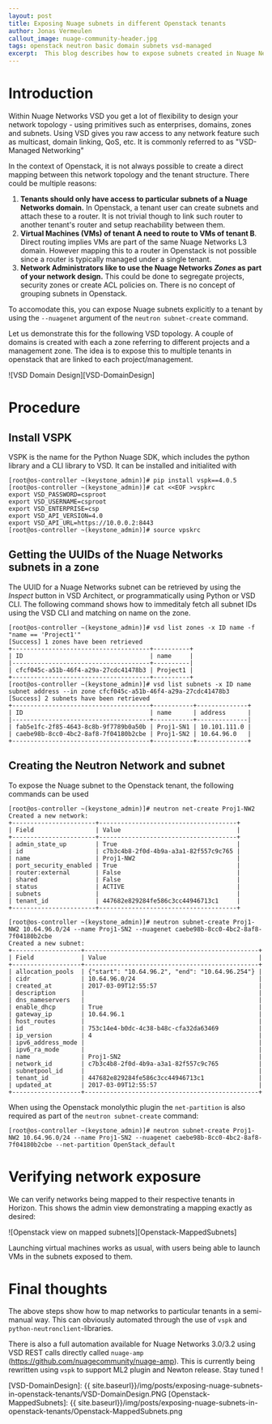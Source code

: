 ```yaml
---
layout: post
title: Exposing Nuage subnets in different Openstack tenants
author: Jonas Vermeulen
callout_image: nuage-community-header.jpg
tags: openstack neutron basic domain subnets vsd-managed
excerpt:  This blog describes how to expose subnets created in Nuage Networks VSD in an Openstack tenant of choice 
---
```


# Introduction

Within Nuage Networks VSD you get a lot of flexibility to design your network topology - using primitives such as enterprises, domains, zones and subnets. Using VSD gives you raw access to any network feature such as multicast, domain linking, QoS, etc. It is commonly referred to as "VSD-Managed Networking"

In the context of Openstack, it is not always possible to create a direct mapping between this network topology and the tenant structure. There could be multiple reasons:

1. **Tenants should only have access to particular subnets of a Nuage Networks domain.** In Openstack, a tenant user can create subnets and attach these to a router. It is not trivial though to link such router to another tenant's router and setup reachability between them.
2. **Virtual Machines (VMs) of tenant A need to route to VMs of tenant B**. Direct routing implies VMs are part of the same Nuage Networks L3 domain. However mapping this to a router in Openstack is not possible since a router is typically managed under a single tenant.
3. **Network Administrators like to use the Nuage Networks _Zones_ as part of your network design.** This could be done to segregate projects, security zones or create ACL policies on. There is no concept of grouping subnets in Openstack.

To accomodate this, you can expose Nuage subnets explicitly to a tenant by using the `--nuagenet` argument of the `neutron subnet-create` command.

Let us demonstrate this for the following VSD topology. A couple of domains is created with each a zone referring to different projects and a management zone. The idea is to expose this to multiple tenants in openstack that are linked to each project/management.

![VSD Domain Design][VSD-DomainDesign]

# Procedure 

## Install VSPK
VSPK is the name for the Python Nuage SDK, which includes the python library and a CLI library to VSD.
It can be installed and initialited with

```
[root@os-controller ~(keystone_admin)]# pip install vspk==4.0.5
[root@os-controller ~(keystone_admin)]# cat <<EOF >vspkrc
export VSD_PASSWORD=csproot
export VSD_USERNAME=csproot
export VSD_ENTERPRISE=csp
export VSD_API_VERSION=4.0
export VSD_API_URL=https://10.0.0.2:8443
[root@os-controller ~(keystone_admin)]# source vpskrc
```

## Getting the UUIDs of the Nuage Networks subnets in a zone
The UUID for a Nuage Networks subnet can be retrieved by using the _Inspect_ button in VSD Architect, or programmatically using Python or VSD CLI.
The following command shows how to immeditaly fetch all subnet IDs using the VSD CLI and matching on name on the zone.

```
[root@os-controller ~(keystone_admin)]# vsd list zones -x ID name -f "name == 'Project1'"
[Success] 1 zones have been retrieved
+--------------------------------------+----------+
| ID                                   | name     |
|--------------------------------------+----------|
| cfcf045c-a51b-46f4-a29a-27cdc41478b3 | Project1 |
+--------------------------------------+----------+
[root@os-controller ~(keystone_admin)]# vsd list subnets -x ID name subnet address --in zone cfcf045c-a51b-46f4-a29a-27cdc41478b3
[Success] 2 subnets have been retrieved
+--------------------------------------+-----------+--------------+
| ID                                   | name      | address      |
|--------------------------------------+-----------+--------------|
| fab5e1fc-2f85-4643-8c8b-9f7789b0a50b | Proj1-SN1 | 10.101.111.0 |
| caebe98b-8cc0-4bc2-8af8-7f04180b2cbe | Proj1-SN2 | 10.64.96.0   |
+--------------------------------------+-----------+--------------+

```

## Creating the Neutron Network and subnet

To expose the Nuage subnet to the Openstack tenant, the following commands can be used

```
[root@os-controller ~(keystone_admin)]# neutron net-create Proj1-NW2
Created a new network:
+-----------------------+--------------------------------------+
| Field                 | Value                                |
+-----------------------+--------------------------------------+
| admin_state_up        | True                                 |
| id                    | c7b3c4b8-2f0d-4b9a-a3a1-82f557c9c765 |
| name                  | Proj1-NW2                            |
| port_security_enabled | True                                 |
| router:external       | False                                |
| shared                | False                                |
| status                | ACTIVE                               |
| subnets               |                                      |
| tenant_id             | 447682e829284fe586c3cc44946713c1     |
+-----------------------+--------------------------------------+

[root@os-controller ~(keystone_admin)]# neutron subnet-create Proj1-NW2 10.64.96.0/24 --name Proj1-SN2 --nuagenet caebe98b-8cc0-4bc2-8af8-7f04180b2cbe
Created a new subnet:
+-------------------+------------------------------------------------+
| Field             | Value                                          |
+-------------------+------------------------------------------------+
| allocation_pools  | {"start": "10.64.96.2", "end": "10.64.96.254"} |
| cidr              | 10.64.96.0/24                                  |
| created_at        | 2017-03-09T12:55:57                            |
| description       |                                                |
| dns_nameservers   |                                                |
| enable_dhcp       | True                                           |
| gateway_ip        | 10.64.96.1                                     |
| host_routes       |                                                |
| id                | 753c14e4-b0dc-4c38-b48c-cfa32da63469           |
| ip_version        | 4                                              |
| ipv6_address_mode |                                                |
| ipv6_ra_mode      |                                                |
| name              | Proj1-SN2                                      |
| network_id        | c7b3c4b8-2f0d-4b9a-a3a1-82f557c9c765           |
| subnetpool_id     |                                                |
| tenant_id         | 447682e829284fe586c3cc44946713c1               |
| updated_at        | 2017-03-09T12:55:57                            |
+-------------------+------------------------------------------------+
```

When using the Openstack monolythic plugin the `net-partition` is also required as part of the `neutron subnet-create` command:
```
[root@os-controller ~(keystone_admin)]# neutron subnet-create Proj1-NW2 10.64.96.0/24 --name Proj1-SN2 --nuagenet caebe98b-8cc0-4bc2-8af8-7f04180b2cbe --net-partition OpenStack_default
```

# Verifying network exposure 

We can verify networks being mapped to their respective tenants in Horizon. This shows the admin view demonstrating a mapping exactly as desired:

![Openstack view on mapped subnets][Openstack-MappedSubnets]

Launching virtual machines works as usual, with users being able to launch VMs in the subnets exposed to them. 

# Final thoughts

The above steps show how to map networks to particular tenants in a semi-manual way. This can obviously automated through the use of `vspk` and `python-neutronclient`-libraries. 

There is also a full automation available for Nuage Networks 3.0/3.2 using VSD REST calls directly called `nuage-amp` (https://github.com/nuagecommunity/nuage-amp). This is currently being rewritten using `vspk` to support ML2 plugin and Newton release. Stay tuned !


[VSD-DomainDesign]: {{ site.baseurl}}/img/posts/exposing-nuage-subnets-in-openstack-tenants/VSD-DomainDesign.PNG
[Openstack-MappedSubnets]: {{ site.baseurl}}/img/posts/exposing-nuage-subnets-in-openstack-tenants/Openstack-MappedSubnets.png
